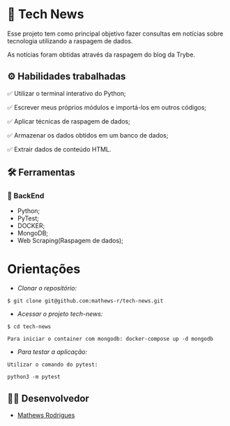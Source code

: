 
# :pencil: Tech News


Esse projeto tem como principal objetivo fazer consultas em notícias sobre tecnologia utilizando a raspagem de dados.

As notícias foram obtidas através da raspagem do blog da Trybe.


## ⚙️ Habilidades trabalhadas

✅ Utilizar o terminal interativo do Python;

✅ Escrever meus próprios módulos e importá-los em outros códigos;

✅ Aplicar técnicas de raspagem de dados;

✅ Armazenar os dados obtidos em um banco de dados;

✅ Extrair dados de conteúdo HTML.


## :hammer_and_wrench: Ferramentas 
### 🍮 BackEnd
- Python;
- PyTest;
- DOCKER;
- MongoDB;
- Web Scraping(Raspagem de dados);

# Orientações

- *Clonar o repositório:*

```
$ git clone git@github.com:mathews-r/tech-news.git
```

- *Acessar o projeto tech-news:*

```
$ cd tech-news

Para iniciar o container com mongodb: docker-compose up -d mongodb
```


- *Para testar a aplicação:*
```
Utilizar o comando do pytest:

python3 -m pytest

```

## 👨‍💻 Desenvolvedor

- [Mathews Rodrigues](https://www.linkedin.com/in/mathewsrodrigues/)
